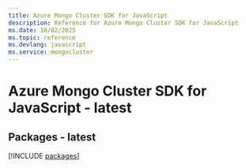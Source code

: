```yaml
---
title: Azure Mongo Cluster SDK for JavaScript
description: Reference for Azure Mongo Cluster SDK for JavaScript
ms.date: 10/02/2025
ms.topic: reference
ms.devlang: javascript
ms.service: mongocluster
---
```

# Azure Mongo Cluster SDK for JavaScript - latest
## Packages - latest
[!INCLUDE [packages](mongo-cluster-index.md)]